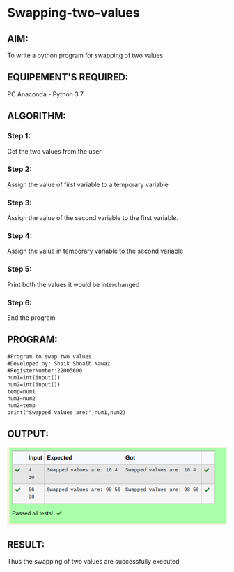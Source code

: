 # Swapping-two-values
## AIM:
To write a python program for swapping of two values
## EQUIPEMENT'S REQUIRED: 
PC
Anaconda - Python 3.7
## ALGORITHM: 
### Step 1:
Get the two values from the user
### Step 2: 
Assign the value of first variable to a temporary variable 
### Step 3: 
Assign the value of the second variable to the first variable.
### Step 4:  
Assign the value in temporary variable to the second variable
### Step 5: 
Print both the values it would be interchanged
### Step 6: 
End the program

## PROGRAM:
```
#Program to swap two values.
#Developed by: Shaik Shoaib Nawaz
#RegisterNumber:22005600
num1=int(input())
num2=int(input())
temp=num1
num1=num2
num2=temp
print("Swapped values are:",num1,num2)
```
## OUTPUT:
!["Output"](/output1.png)


## RESULT:
Thus the swapping of two values are successfully executed



